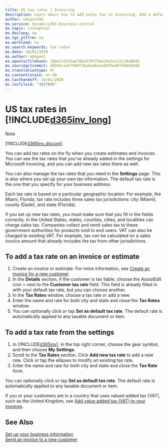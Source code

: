 ```yaml
---
title: US tax rates | Invoicing
description: Learn about how to add sales tax in Invoicing. Add a default tax rate based on your own address, and add tax rates for your customers.
author: edupont04
ms.service: dynamics365-business-central
ms.topic: conceptual
ms.devlang: na
ms.tgt_pltfrm: na
ms.workload: na
ms.search.keywords: tax rates
ms.date: 10/01/2019
ms.author: edupont
ms.openlocfilehash: 180e31d293ae706dd70ffb9e2befe133128a8695
ms.sourcegitcommit: ddbb5cede750df1baba4b3eab8fbed6744b5b9d6
ms.translationtype: HT
ms.contentlocale: en-GB
ms.lasthandoff: 10/01/2020
ms.locfileid: "3927895"
---
```

# <a name="us-tax-rates-in-d365inv_long"></a>US tax rates in [!INCLUDE[d365inv_long](includes/d365inv_long.md)]
> [!Note]
> [!INCLUDE[d365inv_discont](includes/d365inv_discont.md)]

You can add tax rates on the fly when you create estimates and invoices. You can see the tax rates that you've already added in the settings for Microsoft Invoicing, and you can add new tax rates there as well.  

You can also manage the tax rates that you need in the **Settings** page. This is also where you set up your own tax information. The default tax rate is the one that you specify for your business address.  

Each tax rate is based on a particular geographic location. For example, the Miami, Florida, tax rate includes three sales tax jurisdictions: city (Miami), county (Dade), and state (Florida).  

If you set up new tax rates, you must make sure that you fill in the fields correctly. In the United States, states, counties, cities, and localities can charge sales tax. Companies collect and remit sales tax to these government authorities for products sold to end users. VAT can also be charged to existing VAT. For example, tax can be calculated on a sales invoice amount that already includes the tax from other jurisdictions.  

## <a name="to-add-a-tax-rate-on-an-invoice-or-estimate"></a>To add a tax rate on an invoice or estimate

1. Create an invoice or estimate. For more information, see [Create an invoice for a new customer](send-invoice.md).  
2. In the **Details** section, if the customer is tax liable, choose the AssistEdit icon > next to the **Customer tax rate** field. This field is already filled in with your default tax rate, but you can choose another.  
3. In the **Tax Rates** window, choose a tax rate or add a new.  
4. Enter the name and rate for both city and state and close the **Tax Rates** window.  
5. You can optionally click or tap **Set as default tax rate**. The default rate is automatically applied to any taxable document or item.  

## <a name="to-add-a-tax-rate-from-the-settings"></a>To add a tax rate from the settings

1. In [!INCLUDE[d365inv](includes/d365inv.md)], in the top right corner, choose the gear symbol, and then choose **My Settings**.  
2. Scroll to the **Tax Rates** section. Click **Add new tax rate** to add a new rate. Click or tap the ellipses to modify an existing tax rate.  
3. Enter the name and rate for both city and state and close the **Tax Rate** form.  

You can optionally click or tap **Set as default tax rate**. The default rate is automatically applied to any taxable document or item.  

If you or your customers are in a country that uses valued added tax (VAT), such as the United Kingdom, see [Add value added tax (VAT) to your invoices](add-vat.md).  

## <a name="see-also"></a>See Also

[Set up your business information](set-up-business-profile.md)  
[Send an invoice to a new customer](send-invoice.md)  
